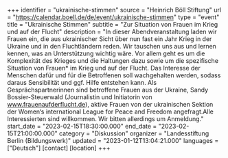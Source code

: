 +++
identifier = "ukrainische-stimmen"
source = "Heinrich Böll Stiftung"
url = "https://calendar.boell.de/de/event/ukrainische-stimmen"
type = "event"
title = "Ukrainische Stimmen"
subtitle = "Zur Situation von Frauen im Krieg und auf der Flucht"
description = "In dieser Abendveranstaltung laden wir Frauen ein, die aus ukrainischer Sicht über nun fast ein Jahr Krieg in der Ukraine und in den Fluchtländern reden. Wir tauschen uns aus und lernen kennen, was an Unterstützung wichtig wäre. Vor allem geht es um die Komplexität des Krieges und die Haltungen dazu sowie um die spezifische Situation von Frauen* im Krieg und auf der Flucht. Das Interesse der Menschen dafür und für die Betroffenen soll wachgehalten werden, sodass daraus Sensibilität und ggf. Hilfe entstehen kann. Als Gesprächspartnerinnen sind betroffene Frauen aus der Ukraine, Sandy Bossier-Steuerwald (Journalistin und Initiatorin von www.frauenaufderflucht.de), aktive Frauen von der ukrainischen Sektion der Women‘s international League for Peace and Freedom angefragt.Alle Interessierten sind willkommen. Wir bitten allerdings um Anmeldung."
start_date = "2023-02-15T18:30:00.000"
end_date = "2023-02-15T21:00:00.000"
category = "Diskussion"
organizer = "Landesstiftung Berlin (Bildungswerk)"
updated = "2023-01-12T13:04:21.000"
languages = ["Deutsch"]
[contact]
[location]
+++